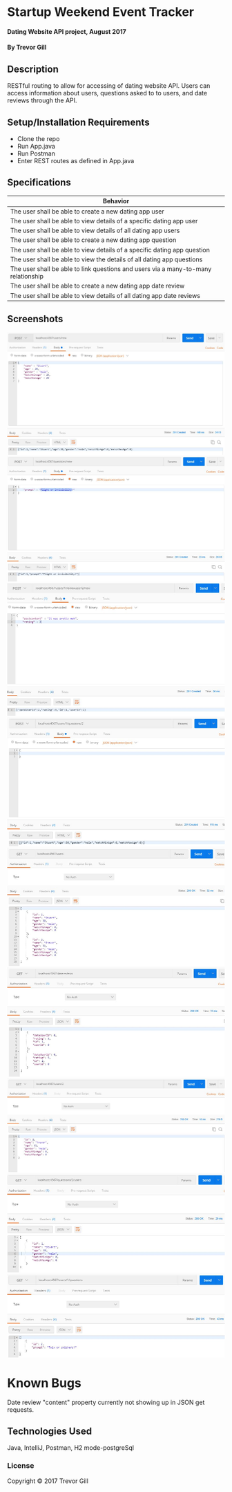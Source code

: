 # Startup Weekend Event Tracker

#### Dating Website API project, August 2017

#### By Trevor Gill

## Description

RESTful routing to allow for accessing of dating website API. Users can access information about users, questions asked to to users, and date reviews through the API.

## Setup/Installation Requirements

* Clone the repo
* Run App.java
* Run Postman
* Enter REST routes as defined in App.java

## Specifications

| Behavior      |
| ------------- |
| The user shall be able to create a new dating app user |
| The user shall be able to view details of a specific dating app user |
| The user shall be able to view details of all dating app users |
| The user shall be able to create a new dating app question |
| The user shall be able to view details of a specific dating app question |
| The user shall be able to view the details of all dating app questions |
| The user shall be able to link questions and users via a many-to-many relationship |
| The user shall be able to create a new dating app date review |
| The user shall be able to view details of all dating app date reviews |

## Screenshots
![Create new user](images/new-user.JPG)
![Create new question](images/new-question.JPG)
![Create new date review](images/new-date-review.JPG)
![Link user and question](images/link-user-and-question.JPG)
![Get all users](images/get-all-users.JPG)
![Get all date reviews](images/get-all-date-reviews.JPG)
![Get specific user](images/get-specific-user.JPG?)
![Get all users who answered specific question](images/get-all-users-who-answered-question.JPG)
![Get all questions answered by specific user](images/get-all-questions-answered-by-user.JPG)

# Known Bugs

Date review "content" property currently not showing up in JSON get requests.

## Technologies Used

Java, IntelliJ, Postman, H2 mode-postgreSql

### License

Copyright &copy; 2017 Trevor Gill
